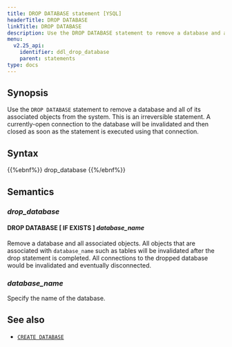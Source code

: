 ```yaml
---
title: DROP DATABASE statement [YSQL]
headerTitle: DROP DATABASE
linkTitle: DROP DATABASE
description: Use the DROP DATABASE statement to remove a database and all of its associated objects from the system.
menu:
  v2.25_api:
    identifier: ddl_drop_database
    parent: statements
type: docs
---
```


## Synopsis

Use the `DROP DATABASE` statement to remove a database and all of its associated objects from the system. This is an irreversible statement. A currently-open connection to the database will be invalidated and then closed as soon as the statement is executed using that connection.

## Syntax

{{%ebnf%}}
  drop_database
{{%/ebnf%}}

## Semantics

### *drop_database*

#### DROP DATABASE [ IF EXISTS ] *database_name*

Remove a database and all associated objects. All objects that are associated with `database_name` such as tables will be invalidated after the drop statement is completed. All connections to the dropped database would be invalidated and eventually disconnected.

### *database_name*

Specify the name of the database.

## See also

- [`CREATE DATABASE`](../ddl_create_database)
